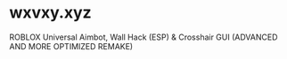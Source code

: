 # wxvxy.xyz
ROBLOX Universal Aimbot, Wall Hack (ESP) &amp; Crosshair GUI (ADVANCED AND MORE OPTIMIZED REMAKE)
